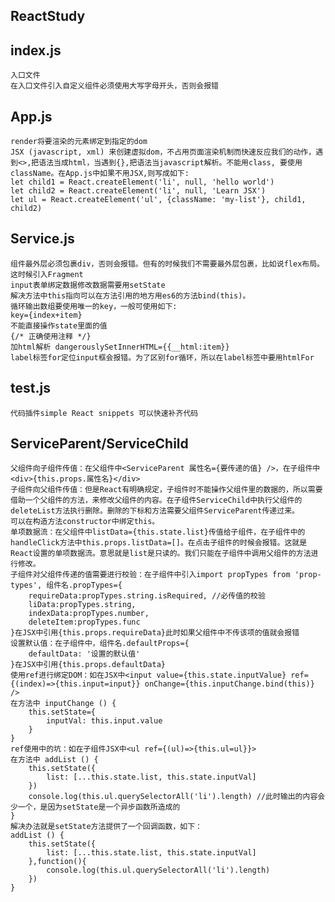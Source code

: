 
## ReactStudy
## index.js 
    入口文件
    在入口文件引入自定义组件必须使用大写字母开头，否则会报错
## App.js
    render将要渲染的元素绑定到指定的dom
    JSX (javascript, xml) 来创建虚拟dom，不占用页面渲染机制而快速反应我们的动作，遇到<>,把语法当成html，当遇到{},把语法当javascript解析。不能用class, 要使用className。在App.js中如果不用JSX,则写成如下:
    let child1 = React.createElement('li', null, 'hello world')
    let child2 = React.createElement('li', null, 'Learn JSX')
    let ul = React.createElement('ul', {className: 'my-list'}, child1, child2)
## Service.js
    组件最外层必须包裹div，否则会报错。但有的时候我们不需要最外层包裹，比如说flex布局。这时候引入Fragment
    input表单绑定数据修改数据需要用setState
    解决方法中this指向可以在方法引用的地方用es6的方法bind(this)。
    循环输出数组要使用唯一的key，一般可使用如下:
    key={index+item}
    不能直接操作state里面的值
    {/* 正确使用注释 */}
    加html解析 dangerouslySetInnerHTML={{__html:item}}
    label标签for定位input框会报错。为了区别for循环，所以在label标签中要用htmlFor
## test.js
    代码插件simple React snippets 可以快速补齐代码

## ServiceParent/ServiceChild
    父组件向子组件传值：在父组件中<ServiceParent 属性名={要传递的值} />，在子组件中<div>{this.props.属性名}</div>
    子组件向父组件传值：但是React有明确规定，子组件时不能操作父组件里的数据的，所以需要借助一个父组件的方法，来修改父组件的内容。在子组件ServiceChild中执行父组件的deleteList方法执行删除。删除的下标和方法需要父组件ServiceParent传递过来。
    可以在构造方法constructor中绑定this。
    单项数据流：在父组件中listData={this.state.list}传值给子组件，在子组件中的handleClick方法中this.props.listData=[]。在点击子组件的时候会报错。这就是React设置的单项数据流。意思就是list是只读的。我们只能在子组件中调用父组件的方法进行修改。
    子组件对父组件传递的值需要进行校验：在子组件中引入import propTypes from 'prop-types', 组件名.propTypes={
        requireData:propTypes.string.isRequired, //必传值的校验
        liData:propTypes.string,
        indexData:propTypes.number,
        deleteItem:propTypes.func
    }在JSX中引用{this.props.requireData}此时如果父组件中不传该项的值就会报错
    设置默认值：在子组件中，组件名.defaultProps={
        defaultData: '设置的默认值'
    }在JSX中引用{this.props.defaultData}
    使用ref进行绑定DOM：如在JSX中<input value={this.state.inputValue} ref={(index)=>{this.input=input}} onChange={this.inputChange.bind(this)} />
    在方法中 inputChange () {
        this.setState={
            inputVal: this.input.value
        }
    }
    ref使用中的坑：如在子组件JSX中<ul ref={(ul)=>{this.ul=ul}}>
    在方法中 addList () {
        this.setState({
            list: [...this.state.list, this.state.inputVal]
        })
        console.log(this.ul.querySelectorAll('li').length) //此时输出的内容会少一个，是因为setState是一个异步函数所造成的
    }
    解决办法就是setState方法提供了一个回调函数，如下：
    addList () {
        this.setState({
            list: [...this.state.list, this.state.inputVal]
        },function(){
            console.log(this.ul.querySelectorAll('li').length)
        })
    }
